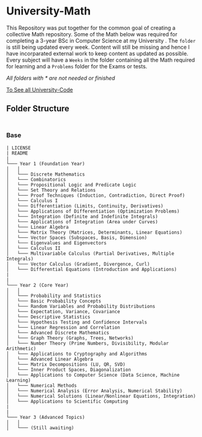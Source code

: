 # University-Math

This Repository was put together for the common goal of creating a collective Math repository. Some of the Math below was required for completing a 3-year 
BSc in Computer Science at my University . The `folder` is still being updated every week. Content will still be missing and hence I have incorparated external work to keep content as updated as possible. Every subject will have a `Weeks` in the folder containing all the Math required for learning and a `Problems` folder for the Exams or tests. 

_All folders with * are not needed or finished_ 

[To See all University-Code](https://github.com/DylanPrinsloo/University-Code.git)

## **Folder Structure** <br><br>


### Base

```
| LICENSE
| README
|
└─── Year 1 (Foundation Year)
│   │
│   └─── Discrete Mathematics
│   └─── Combinatorics
│   └─── Propositional Logic and Predicate Logic
│   └─── Set Theory and Relations
│   └─── Proof Techniques (Induction, Contradiction, Direct Proof)
│   └─── Calculus I
│   └─── Differentiation (Limits, Continuity, Derivatives)
│   └─── Applications of Differentiation (Optimization Problems)
│   └─── Integration (Definite and Indefinite Integrals)
│   └─── Applications of Integration (Area under Curves)
│   └─── Linear Algebra
│   └─── Matrix Theory (Matrices, Determinants, Linear Equations)
│   └─── Vector Spaces (Subspaces, Basis, Dimension)
│   └─── Eigenvalues and Eigenvectors
│   └─── Calculus II
│   └─── Multivariable Calculus (Partial Derivatives, Multiple Integrals)
│   └─── Vector Calculus (Gradient, Divergence, Curl)
│   └─── Differential Equations (Introduction and Applications)
|
|
└─── Year 2 (Core Year)
│   │
│   └─── Probability and Statistics
│   └─── Basic Probability Concepts
│   └─── Random Variables and Probability Distributions
│   └─── Expectation, Variance, Covariance
│   └─── Descriptive Statistics
│   └─── Hypothesis Testing and Confidence Intervals
│   └─── Linear Regression and Correlation
│   └─── Advanced Discrete Mathematics
│   └─── Graph Theory (Graphs, Trees, Networks)
│   └─── Number Theory (Prime Numbers, Divisibility, Modular Arithmetic)
│   └─── Applications to Cryptography and Algorithms
│   └─── Advanced Linear Algebra
│   └─── Matrix Decompositions (LU, QR, SVD)
│   └─── Inner Product Spaces, Diagonalization
│   └─── Applications to Computer Science (Data Science, Machine Learning)
│   └─── Numerical Methods
│   └─── Numerical Analysis (Error Analysis, Numerical Stability)
│   └─── Numerical Solutions (Linear/Nonlinear Equations, Integration)
│   └─── Applications to Scientific Computing
|
|
└─── Year 3 (Advanced Topics) 
│   │
│   └─── (Still awaiting)

```